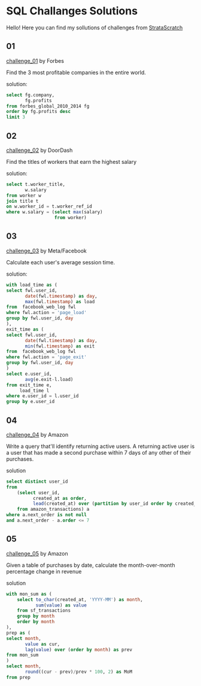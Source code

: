 # SQL Challanges Solutions

Hello! Here you can find my sollutions of challenges from [StrataScratch](https://platform.stratascratch.com/)

## 01

[challenge_01](https://platform.stratascratch.com/coding/10354-most-profitable-companies) by Forbes

Find the 3 most profitable companies in the entire world.

solution:

```SQL
select fg.company,
       fg.profits
from forbes_global_2010_2014 fg
order by fg.profits desc
limit 3
```

## 02

[challenge_02](https://platform.stratascratch.com/coding/10353-workers-with-the-highest-salaries) by DoorDash

Find the titles of workers that earn the highest salary

solution:

```SQL
select t.worker_title,
       w.salary
from worker w
join title t
on w.worker_id = t.worker_ref_id
where w.salary = (select max(salary)
                  from worker)
```

## 03

[challenge_03](https://platform.stratascratch.com/coding/10352-users-by-avg-session-time) by Meta/Facebook

Calculate each user's average session time.

solution:

```SQL
with load_time as (
select fwl.user_id,
       date(fwl.timestamp) as day,
       max(fwl.timestamp) as load
from  facebook_web_log fwl
where fwl.action = 'page_load'
group by fwl.user_id, day
),
exit_time as (
select fwl.user_id,
       date(fwl.timestamp) as day,
       min(fwl.timestamp) as exit
from  facebook_web_log fwl
where fwl.action = 'page_exit'
group by fwl.user_id, day
)
select e.user_id,
       avg(e.exit-l.load)
from exit_time e,
     load_time l
where e.user_id = l.user_id
group by e.user_id
```

## 04

[challenge_04](https://platform.stratascratch.com/coding/10322-finding-user-purchases) by Amazon

Write a query that'll identify returning active users. A returning active user is a user that has made a second purchase within 7 days of any other of their purchases.

solution

```SQL
select distinct user_id
from
    (select user_id,
          created_at as order,
          lead(created_at) over (partition by user_id order by created_at) as next_order
    from amazon_transactions) a
where a.next_order is not null
and a.next_order - a.order <= 7
```

## 05

[challenge_05](https://platform.stratascratch.com/coding/10319-monthly-percentage-difference) by Amazon

Given a table of purchases by date, calculate the month-over-month percentage change in revenue

solution

```SQL
with mon_sum as (
    select to_char(created_at, 'YYYY-MM') as month,
           sum(value) as value
    from sf_transactions
    group by month
    order by month
),
prep as (
select month,
       value as cur,
       lag(value) over (order by month) as prev
from mon_sum
)
select month,
       round((cur - prev)/prev * 100, 2) as MoM
from prep
```
